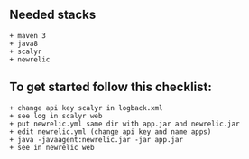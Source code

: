 ## Needed stacks
    + maven 3
    + java8
    + scalyr
    + newrelic

## To get started follow this checklist:
    + change api key scalyr in logback.xml
    + see log in scalyr web
    + put newrelic.yml same dir with app.jar and newrelic.jar
    + edit newrelic.yml (change api key and name apps)
    + java -javaagent:newrelic.jar -jar app.jar
    + see in newrelic web
   
